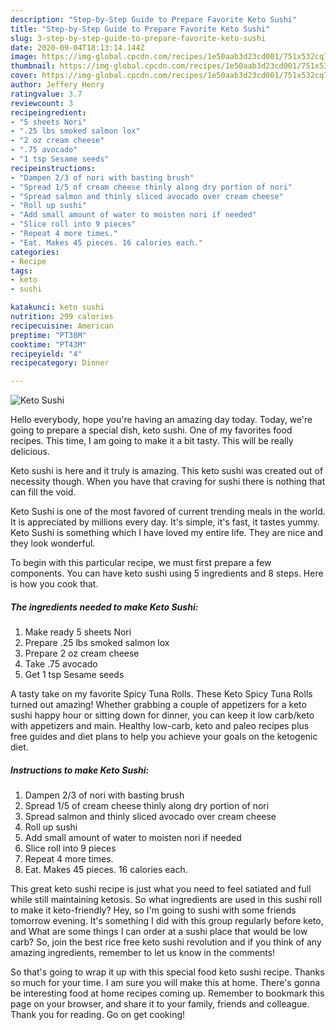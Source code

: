 ```yaml
---
description: "Step-by-Step Guide to Prepare Favorite Keto Sushi"
title: "Step-by-Step Guide to Prepare Favorite Keto Sushi"
slug: 3-step-by-step-guide-to-prepare-favorite-keto-sushi
date: 2020-09-04T18:13:14.144Z
image: https://img-global.cpcdn.com/recipes/1e50aab3d23cd001/751x532cq70/keto-sushi-recipe-main-photo.jpg
thumbnail: https://img-global.cpcdn.com/recipes/1e50aab3d23cd001/751x532cq70/keto-sushi-recipe-main-photo.jpg
cover: https://img-global.cpcdn.com/recipes/1e50aab3d23cd001/751x532cq70/keto-sushi-recipe-main-photo.jpg
author: Jeffery Henry
ratingvalue: 3.7
reviewcount: 3
recipeingredient:
- "5 sheets Nori"
- ".25 lbs smoked salmon lox"
- "2 oz cream cheese"
- ".75 avocado"
- "1 tsp Sesame seeds"
recipeinstructions:
- "Dampen 2/3 of nori with basting brush"
- "Spread 1/5 of cream cheese thinly along dry portion of nori"
- "Spread salmon and thinly sliced avocado over cream cheese"
- "Roll up sushi"
- "Add small amount of water to moisten nori if needed"
- "Slice roll into 9 pieces"
- "Repeat 4 more times."
- "Eat. Makes 45 pieces. 16 calories each."
categories:
- Recipe
tags:
- keto
- sushi

katakunci: keto sushi 
nutrition: 299 calories
recipecuisine: American
preptime: "PT38M"
cooktime: "PT43M"
recipeyield: "4"
recipecategory: Dinner

---
```



![Keto Sushi](https://img-global.cpcdn.com/recipes/1e50aab3d23cd001/751x532cq70/keto-sushi-recipe-main-photo.jpg)

Hello everybody, hope you're having an amazing day today. Today, we're going to prepare a special dish, keto sushi. One of my favorites food recipes. This time, I am going to make it a bit tasty. This will be really delicious.

Keto sushi is here and it truly is amazing. This keto sushi was created out of necessity though. When you have that craving for sushi there is nothing that can fill the void.

Keto Sushi is one of the most favored of current trending meals in the world. It is appreciated by millions every day. It's simple, it's fast, it tastes yummy. Keto Sushi is something which I have loved my entire life. They are nice and they look wonderful.


To begin with this particular recipe, we must first prepare a few components. You can have keto sushi using 5 ingredients and 8 steps. Here is how you cook that.

<!--inarticleads1-->

##### The ingredients needed to make Keto Sushi:

1. Make ready 5 sheets Nori
1. Prepare .25 lbs smoked salmon lox
1. Prepare 2 oz cream cheese
1. Take .75 avocado
1. Get 1 tsp Sesame seeds


A tasty take on my favorite Spicy Tuna Rolls. These Keto Spicy Tuna Rolls turned out amazing! Whether grabbing a couple of appetizers for a keto sushi happy hour or sitting down for dinner, you can keep it low carb/keto with appetizers and main. Healthy low-carb, keto and paleo recipes plus free guides and diet plans to help you achieve your goals on the ketogenic diet. 

<!--inarticleads2-->

##### Instructions to make Keto Sushi:

1. Dampen 2/3 of nori with basting brush
1. Spread 1/5 of cream cheese thinly along dry portion of nori
1. Spread salmon and thinly sliced avocado over cream cheese
1. Roll up sushi
1. Add small amount of water to moisten nori if needed
1. Slice roll into 9 pieces
1. Repeat 4 more times.
1. Eat. Makes 45 pieces. 16 calories each.


This great keto sushi recipe is just what you need to feel satiated and full while still maintaining ketosis. So what ingredients are used in this sushi roll to make it keto-friendly? Hey, so I&#39;m going to sushi with some friends tomorrow evening. It&#39;s something I did with this group regularly before keto, and What are some things I can order at a sushi place that would be low carb? So, join the best rice free keto sushi revolution and if you think of any amazing ingredients, remember to let us know in the comments! 

So that's going to wrap it up with this special food keto sushi recipe. Thanks so much for your time. I am sure you will make this at home. There's gonna be interesting food at home recipes coming up. Remember to bookmark this page on your browser, and share it to your family, friends and colleague. Thank you for reading. Go on get cooking!
